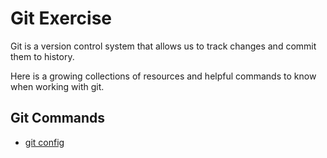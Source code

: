 # Git Exercise 
 
Git is a version control system that allows us to track changes and commit them to history.

Here is a growing collections of resources and helpful commands to know when working with git.

## Git Commands
- [git config](./Commands/Config.md)
